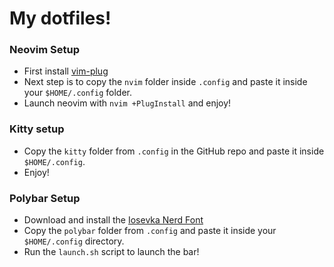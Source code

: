 # My dotfiles!

### Neovim Setup
- First install [vim-plug](https://github.com/junegunn/vim-plug) 
- Next step is to copy the `nvim` folder inside `.config` and paste it inside your `$HOME/.config` folder.
- Launch neovim with `nvim +PlugInstall` and enjoy!

### Kitty setup
-  Copy the `kitty` folder from `.config` in the GitHub repo and paste it inside `$HOME/.config`.
-  Enjoy!

### Polybar Setup
- Download and install the [Iosevka Nerd Font](https://github.com/ryanoasis/nerd-fonts/releases/download/v2.1.0/Iosevka.zip)
- Copy the `polybar` folder from `.config` and paste it inside your `$HOME/.config` directory.
- Run the `launch.sh` script to launch the bar! 
